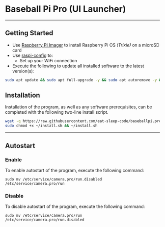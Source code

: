 # Baseball Pi Pro (UI Launcher)

---

## Getting Started

- Use [Raspberry Pi Imager](https://www.raspberrypi.com/software) to install Raspberry Pi OS *(Trixie)* on a microSD card
- Use [raspi-config](https://www.raspberrypi.org/documentation/configuration/raspi-config.md) to:
  - Set up your WiFi connection
- Execute the following to update all installed software to the latest version(s):
```bash
sudo apt update && sudo apt full-upgrade -y && sudo apt autoremove -y && sudo apt autoclean
```



## Installation

Installation of the program, as well as any software prerequisites, can be completed with the following two-line install script.

```bash
wget -q https://raw.githubusercontent.com/eat-sleep-code/baseballpi.pro/main/launcher/install.sh -O ~/install.sh
sudo chmod +x ~/install.sh && ~/install.sh
```
---

## Autostart

### Enable

To enable autostart of the program, execute the following command:

```
sudo mv /etc/service/camera.pro/run.disabled /etc/service/camera.pro/run
```

### Disable

To disable autostart of the program, execute the following command:

```
sudo mv /etc/service/camera.pro/run /etc/service/camera.pro/run.disabled
```